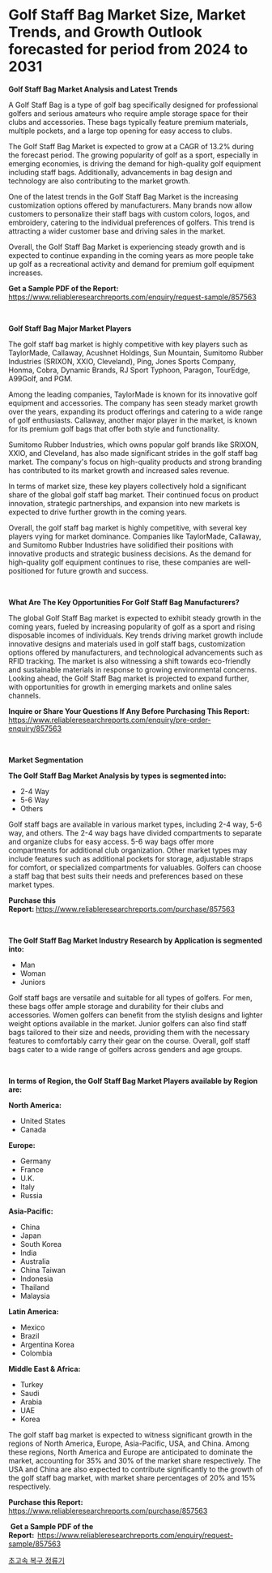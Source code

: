 <p><h1>Golf Staff Bag Market Size, Market Trends, and Growth Outlook forecasted for period from 2024 to 2031</h1></p><p><strong>Golf Staff Bag Market Analysis and Latest Trends</strong></p>
<p><p>A Golf Staff Bag is a type of golf bag specifically designed for professional golfers and serious amateurs who require ample storage space for their clubs and accessories. These bags typically feature premium materials, multiple pockets, and a large top opening for easy access to clubs.</p><p>The Golf Staff Bag Market is expected to grow at a CAGR of 13.2% during the forecast period. The growing popularity of golf as a sport, especially in emerging economies, is driving the demand for high-quality golf equipment including staff bags. Additionally, advancements in bag design and technology are also contributing to the market growth.</p><p>One of the latest trends in the Golf Staff Bag Market is the increasing customization options offered by manufacturers. Many brands now allow customers to personalize their staff bags with custom colors, logos, and embroidery, catering to the individual preferences of golfers. This trend is attracting a wider customer base and driving sales in the market.</p><p>Overall, the Golf Staff Bag Market is experiencing steady growth and is expected to continue expanding in the coming years as more people take up golf as a recreational activity and demand for premium golf equipment increases.</p></p>
<p><strong>Get a Sample PDF of the Report:&nbsp;</strong> <a href="https://www.reliableresearchreports.com/enquiry/request-sample/857563">https://www.reliableresearchreports.com/enquiry/request-sample/857563</a></p>
<p>&nbsp;</p>
<p><strong>Golf Staff Bag Major Market Players</strong></p>
<p><p>The golf staff bag market is highly competitive with key players such as TaylorMade, Callaway, Acushnet Holdings, Sun Mountain, Sumitomo Rubber Industries (SRIXON, XXIO, Cleveland), Ping, Jones Sports Company, Honma, Cobra, Dynamic Brands, RJ Sport Typhoon, Paragon, TourEdge, A99Golf, and PGM.</p><p>Among the leading companies, TaylorMade is known for its innovative golf equipment and accessories. The company has seen steady market growth over the years, expanding its product offerings and catering to a wide range of golf enthusiasts. Callaway, another major player in the market, is known for its premium golf bags that offer both style and functionality.</p><p>Sumitomo Rubber Industries, which owns popular golf brands like SRIXON, XXIO, and Cleveland, has also made significant strides in the golf staff bag market. The company's focus on high-quality products and strong branding has contributed to its market growth and increased sales revenue.</p><p>In terms of market size, these key players collectively hold a significant share of the global golf staff bag market. Their continued focus on product innovation, strategic partnerships, and expansion into new markets is expected to drive further growth in the coming years.</p><p>Overall, the golf staff bag market is highly competitive, with several key players vying for market dominance. Companies like TaylorMade, Callaway, and Sumitomo Rubber Industries have solidified their positions with innovative products and strategic business decisions. As the demand for high-quality golf equipment continues to rise, these companies are well-positioned for future growth and success.</p></p>
<p>&nbsp;</p>
<p><strong>What Are The Key Opportunities For Golf Staff Bag Manufacturers?</strong></p>
<p><p>The global Golf Staff Bag market is expected to exhibit steady growth in the coming years, fueled by increasing popularity of golf as a sport and rising disposable incomes of individuals. Key trends driving market growth include innovative designs and materials used in golf staff bags, customization options offered by manufacturers, and technological advancements such as RFID tracking. The market is also witnessing a shift towards eco-friendly and sustainable materials in response to growing environmental concerns. Looking ahead, the Golf Staff Bag market is projected to expand further, with opportunities for growth in emerging markets and online sales channels.</p></p>
<p><strong>Inquire or Share Your Questions If Any Before Purchasing This Report:</strong> <a href="https://www.reliableresearchreports.com/enquiry/pre-order-enquiry/857563">https://www.reliableresearchreports.com/enquiry/pre-order-enquiry/857563</a></p>
<p>&nbsp;</p>
<p><strong>Market Segmentation</strong></p>
<p><strong>The Golf Staff Bag Market Analysis by types is segmented into:</strong></p>
<p><ul><li>2-4 Way</li><li>5-6 Way</li><li>Others</li></ul></p>
<p><p>Golf staff bags are available in various market types, including 2-4 way, 5-6 way, and others. The 2-4 way bags have divided compartments to separate and organize clubs for easy access. 5-6 way bags offer more compartments for additional club organization. Other market types may include features such as additional pockets for storage, adjustable straps for comfort, or specialized compartments for valuables. Golfers can choose a staff bag that best suits their needs and preferences based on these market types.</p></p>
<p><strong>Purchase this Report:&nbsp;</strong><a href="https://www.reliableresearchreports.com/purchase/857563">https://www.reliableresearchreports.com/purchase/857563</a></p>
<p>&nbsp;</p>
<p><strong>The Golf Staff Bag Market Industry Research by Application is segmented into:</strong></p>
<p><ul><li>Man</li><li>Woman</li><li>Juniors</li></ul></p>
<p><p>Golf staff bags are versatile and suitable for all types of golfers. For men, these bags offer ample storage and durability for their clubs and accessories. Women golfers can benefit from the stylish designs and lighter weight options available in the market. Junior golfers can also find staff bags tailored to their size and needs, providing them with the necessary features to comfortably carry their gear on the course. Overall, golf staff bags cater to a wide range of golfers across genders and age groups.</p></p>
<p>&nbsp;</p>
<p><strong>In terms of Region, the Golf Staff Bag Market Players available by Region are:</strong></p>
<p>
    <p> <strong> North America: </strong>
        <ul>
            <li>United States</li>
            <li>Canada</li>
        </ul>
        </p> 
    <p> <strong> Europe: </strong>
        <ul>
            <li>Germany</li>
            <li>France</li>
            <li>U.K.</li>
            <li>Italy</li>
            <li>Russia</li>
        </ul>
        </p> 
    <p> <strong> Asia-Pacific: </strong>
        <ul>
            <li>China</li>
            <li>Japan</li>
            <li>South Korea</li>
            <li>India</li>
            <li>Australia</li>
            <li>China Taiwan</li>
            <li>Indonesia</li>
            <li>Thailand</li>
            <li>Malaysia</li>
        </ul>
        </p> 
    <p> <strong> Latin America: </strong>
        <ul>
            <li>Mexico</li>
            <li>Brazil</li>
            <li>Argentina Korea</li>
            <li>Colombia</li>
        </ul>
        </p> 
    <p> <strong> Middle East & Africa: </strong>
        <ul>
            <li>Turkey</li>
            <li>Saudi</li>
            <li>Arabia</li>
            <li>UAE</li>
            <li>Korea</li>
        </ul>
    </p>
    </p>
<p><p>The golf staff bag market is expected to witness significant growth in the regions of North America, Europe, Asia-Pacific, USA, and China. Among these regions, North America and Europe are anticipated to dominate the market, accounting for 35% and 30% of the market share respectively. The USA and China are also expected to contribute significantly to the growth of the golf staff bag market, with market share percentages of 20% and 15% respectively.</p></p>
<p><strong>Purchase this Report: </strong><a href="https://www.reliableresearchreports.com/purchase/857563">https://www.reliableresearchreports.com/purchase/857563</a></p>
<p>&nbsp;<strong>Get a Sample PDF of the Report:&nbsp;&nbsp;</strong><a href="https://www.reliableresearchreports.com/enquiry/request-sample/857563">https://www.reliableresearchreports.com/enquiry/request-sample/857563</a></p>
<p><strong></strong></p>
<p><p><a href="https://medium.com/@fly879567/%EC%B4%88%EA%B3%A0%EC%86%8D-%ED%9A%8C%EB%B3%B5-%EB%8B%A4%EC%9D%B4%EC%98%A4%EB%93%9C-%EC%8B%9C%EC%9E%A5-%EC%A0%84%EB%A7%9D-%EC%82%B0%EC%97%85-%EA%B0%9C%EC%9A%94-%EB%B0%8F-%EC%98%88%EC%B8%A1-2024%EB%85%84%EB%B6%80%ED%84%B0-2031%EB%85%84%EA%B9%8C%EC%A7%80-92df4d13e961">초고속 복구 정류기</a></p></p>